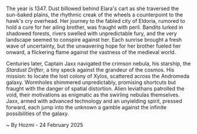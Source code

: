 
The year is 1347.  Dust billowed behind Elara's cart as she traversed the sun-baked plains, the rhythmic creak of the wheels a counterpoint to the hawk's cry overhead.  Her journey to the fabled city of Eldoria, rumored to hold a cure for her ailing brother, was fraught with peril.  Bandits lurked in shadowed forests, rivers swelled with unpredictable fury, and the very landscape seemed to conspire against her.  Each sunrise brought a fresh wave of uncertainty, but the unwavering hope for her brother fueled her onward, a flickering flame against the vastness of the medieval world.

Centuries later, Captain Jaxx navigated the crimson nebula, his starship, the *Stardust Drifter*, a tiny speck against the grandeur of the cosmos.  His mission: to locate the lost colony of Xylos, scattered across the Andromeda galaxy.  Wormholes shimmered unpredictably, promising shortcuts but fraught with the danger of spatial distortion.  Alien leviathans patrolled the void, their motivations as enigmatic as the swirling nebulas themselves.  Jaxx, armed with advanced technology and an unyielding spirit, pressed forward, each jump into the unknown a gamble against the infinite possibilities of the galaxy.

~ By Hozmi - 24 February 2025
